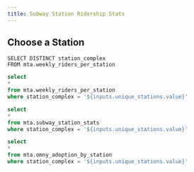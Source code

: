 ```yaml
---
title: Subway Station Ridership Stats
---
```




## Choose a Station

```unique_station
SELECT DISTINCT station_complex
FROM mta.weekly_riders_per_station
```


<Dropdown
    name=unique_stations
    data={unique_station}
    value=station_complex
    title="Select a Station" 
    defaultValue="Times Sq-42 St (N,Q,R,W,S,1,2,3,7)/42 St (A,C,E)"
/>

```sql station_weekly_stats
select 
* 
from mta.weekly_riders_per_station
where station_complex = '${inputs.unique_stations.value}'
```

<LineChart 
    data={station_weekly_stats}
    x=week_start
    y=total_weekly_ridership 
    yAxisTitle="Ridership Per Week"
    chartAreaHeight= 400
/>


```sql station_ridership_stats
select 
* 
from mta.subway_station_stats
where station_complex = '${inputs.unique_stations.value}'
```

```sql omny_stats
select 
* 
from mta.omny_adoption_by_station
where station_complex = '${inputs.unique_stations.value}'
```

<BigValue 
  data={omny_stats} 
  value=omny_2022
  fmt=pct1
  title='OMNY 2022'
/>
<BigValue 
  data={omny_stats} 
  value=omny_2023
  fmt=pct1
  comparison=omny_2023_growth
  comparisonFmt=pct1
  comparisonTitle="YoY"
  title='OMNY 2023'
/>
<BigValue 
  data={omny_stats} 
  value=omny_2024
  fmt=pct1
  comparison=omny_2024_growth
  comparisonFmt=pct1
  comparisonTitle="YoY"
  title='OMNY 2024'
/>


<BigValue 
  data={station_ridership_stats} 
  value=avg_weekday_ridership
  fmt=num0
  title='Avg 2024 Weekday Ridership'
/>
<BigValue 
  data={station_ridership_stats} 
  value=avg_weekend_ridership
  fmt=num0
  comparison=weekend_percentage_change
  comparisonFmt=pct1
  comparisonTitle="Weekend % Change"
  title='Avg 2024 Weekend Ridership'
/>

